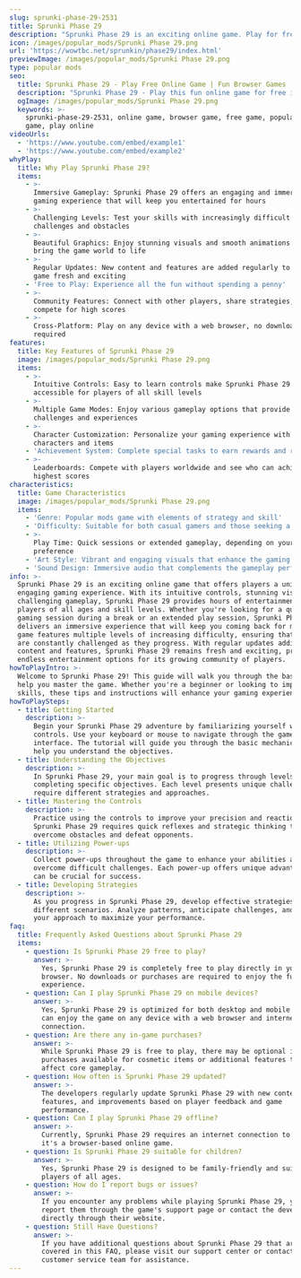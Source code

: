 ```yaml
---
slug: sprunki-phase-29-2531
title: Sprunki Phase 29
description: "Sprunki Phase 29 is an exciting online game. Play for free directly in your browser!"
icon: /images/popular_mods/Sprunki Phase 29.png
url: 'https://wowtbc.net/sprunkin/phase29/index.html'
previewImage: /images/popular_mods/Sprunki Phase 29.png
type: popular mods
seo:
  title: Sprunki Phase 29 - Play Free Online Game | Fun Browser Games
  description: "Sprunki Phase 29 - Play this fun online game for free in your browser. No download required!"
  ogImage: /images/popular_mods/Sprunki Phase 29.png
  keywords: >-
    sprunki-phase-29-2531, online game, browser game, free game, popular mods
    game, play online
videoUrls:
  - 'https://www.youtube.com/embed/example1'
  - 'https://www.youtube.com/embed/example2'
whyPlay:
  title: Why Play Sprunki Phase 29?
  items:
    - >-
      Immersive Gameplay: Sprunki Phase 29 offers an engaging and immersive
      gaming experience that will keep you entertained for hours
    - >-
      Challenging Levels: Test your skills with increasingly difficult
      challenges and obstacles
    - >-
      Beautiful Graphics: Enjoy stunning visuals and smooth animations that
      bring the game world to life
    - >-
      Regular Updates: New content and features are added regularly to keep the
      game fresh and exciting
    - 'Free to Play: Experience all the fun without spending a penny'
    - >-
      Community Features: Connect with other players, share strategies, and
      compete for high scores
    - >-
      Cross-Platform: Play on any device with a web browser, no downloads
      required
features:
  title: Key Features of Sprunki Phase 29
  image: /images/popular_mods/Sprunki Phase 29.png
  items:
    - >-
      Intuitive Controls: Easy to learn controls make Sprunki Phase 29
      accessible for players of all skill levels
    - >-
      Multiple Game Modes: Enjoy various gameplay options that provide different
      challenges and experiences
    - >-
      Character Customization: Personalize your gaming experience with unique
      characters and items
    - 'Achievement System: Complete special tasks to earn rewards and recognition'
    - >-
      Leaderboards: Compete with players worldwide and see who can achieve the
      highest scores
characteristics:
  title: Game Characteristics
  image: /images/popular_mods/Sprunki Phase 29.png
  items:
    - 'Genre: Popular mods game with elements of strategy and skill'
    - 'Difficulty: Suitable for both casual gamers and those seeking a challenge'
    - >-
      Play Time: Quick sessions or extended gameplay, depending on your
      preference
    - 'Art Style: Vibrant and engaging visuals that enhance the gaming experience'
    - 'Sound Design: Immersive audio that complements the gameplay perfectly'
info: >-
  Sprunki Phase 29 is an exciting online game that offers players a unique and
  engaging gaming experience. With its intuitive controls, stunning visuals, and
  challenging gameplay, Sprunki Phase 29 provides hours of entertainment for
  players of all ages and skill levels. Whether you're looking for a quick
  gaming session during a break or an extended play session, Sprunki Phase 29
  delivers an immersive experience that will keep you coming back for more. The
  game features multiple levels of increasing difficulty, ensuring that players
  are constantly challenged as they progress. With regular updates adding new
  content and features, Sprunki Phase 29 remains fresh and exciting, providing
  endless entertainment options for its growing community of players.
howToPlayIntro: >-
  Welcome to Sprunki Phase 29! This guide will walk you through the basics and
  help you master the game. Whether you're a beginner or looking to improve your
  skills, these tips and instructions will enhance your gaming experience.
howToPlaySteps:
  - title: Getting Started
    description: >-
      Begin your Sprunki Phase 29 adventure by familiarizing yourself with the
      controls. Use your keyboard or mouse to navigate through the game
      interface. The tutorial will guide you through the basic mechanics and
      help you understand the objectives.
  - title: Understanding the Objectives
    description: >-
      In Sprunki Phase 29, your main goal is to progress through levels by
      completing specific objectives. Each level presents unique challenges that
      require different strategies and approaches.
  - title: Mastering the Controls
    description: >-
      Practice using the controls to improve your precision and reaction time.
      Sprunki Phase 29 requires quick reflexes and strategic thinking to
      overcome obstacles and defeat opponents.
  - title: Utilizing Power-ups
    description: >-
      Collect power-ups throughout the game to enhance your abilities and
      overcome difficult challenges. Each power-up offers unique advantages that
      can be crucial for success.
  - title: Developing Strategies
    description: >-
      As you progress in Sprunki Phase 29, develop effective strategies for
      different scenarios. Analyze patterns, anticipate challenges, and adapt
      your approach to maximize your performance.
faq:
  title: Frequently Asked Questions about Sprunki Phase 29
  items:
    - question: Is Sprunki Phase 29 free to play?
      answer: >-
        Yes, Sprunki Phase 29 is completely free to play directly in your web
        browser. No downloads or purchases are required to enjoy the full game
        experience.
    - question: Can I play Sprunki Phase 29 on mobile devices?
      answer: >-
        Yes, Sprunki Phase 29 is optimized for both desktop and mobile play. You
        can enjoy the game on any device with a web browser and internet
        connection.
    - question: Are there any in-game purchases?
      answer: >-
        While Sprunki Phase 29 is free to play, there may be optional in-game
        purchases available for cosmetic items or additional features that don't
        affect core gameplay.
    - question: How often is Sprunki Phase 29 updated?
      answer: >-
        The developers regularly update Sprunki Phase 29 with new content,
        features, and improvements based on player feedback and game
        performance.
    - question: Can I play Sprunki Phase 29 offline?
      answer: >-
        Currently, Sprunki Phase 29 requires an internet connection to play as
        it's a browser-based online game.
    - question: Is Sprunki Phase 29 suitable for children?
      answer: >-
        Yes, Sprunki Phase 29 is designed to be family-friendly and suitable for
        players of all ages.
    - question: How do I report bugs or issues?
      answer: >-
        If you encounter any problems while playing Sprunki Phase 29, you can
        report them through the game's support page or contact the developers
        directly through their website.
    - question: Still Have Questions?
      answer: >-
        If you have additional questions about Sprunki Phase 29 that aren't
        covered in this FAQ, please visit our support center or contact our
        customer service team for assistance.
---
```


